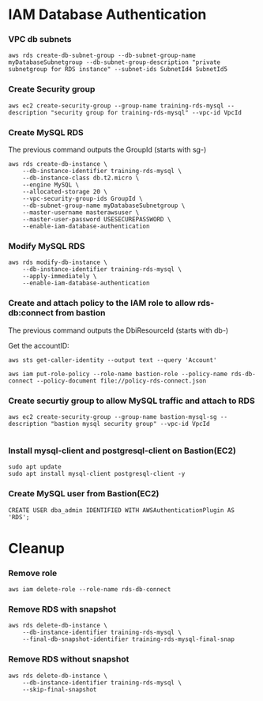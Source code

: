 # IAM Database Authentication

### VPC db subnets

```
aws rds create-db-subnet-group --db-subnet-group-name myDatabaseSubnetgroup --db-subnet-group-description "private subnetgroup for RDS instance" --subnet-ids SubnetId4 SubnetId5
```

### Create Security group

```
aws ec2 create-security-group --group-name training-rds-mysql --description "security group for training-rds-mysql" --vpc-id VpcId
```

### Create MySQL RDS
The previous command outputs the GroupId (starts with sg-)

```
aws rds create-db-instance \
    --db-instance-identifier training-rds-mysql \
    --db-instance-class db.t2.micro \
    --engine MySQL \
    --allocated-storage 20 \
    --vpc-security-group-ids GroupId \
    --db-subnet-group-name myDatabaseSubnetgroup \
    --master-username masterawsuser \
    --master-user-password USESECUREPASSWORD \
    --enable-iam-database-authentication 
```

### Modify MySQL RDS

```
aws rds modify-db-instance \
    --db-instance-identifier training-rds-mysql \
    --apply-immediately \
    --enable-iam-database-authentication
```

### Create and attach policy to the IAM role to allow rds-db:connect from bastion

The previous command outputs the DbiResourceId (starts with db-)

Get the accountID:
```
aws sts get-caller-identity --output text --query 'Account'
```

```
aws iam put-role-policy --role-name bastion-role --policy-name rds-db-connect --policy-document file://policy-rds-connect.json
```

### Create securtiy group to allow MySQL traffic and attach to RDS

```
aws ec2 create-security-group --group-name bastion-mysql-sg --description "bastion mysql security group" --vpc-id VpcId


```

### Install mysql-client and postgresql-client on Bastion(EC2)

```
sudo apt update
sudo apt install mysql-client postgresql-client -y
```

### Create MySQL user from Bastion(EC2)
```
CREATE USER dba_admin IDENTIFIED WITH AWSAuthenticationPlugin AS 'RDS';
```

# Cleanup

### Remove role

```
aws iam delete-role --role-name rds-db-connect
```

### Remove RDS with snapshot

```
aws rds delete-db-instance \
    --db-instance-identifier training-rds-mysql \
    --final-db-snapshot-identifier training-rds-mysql-final-snap
```

### Remove RDS without snapshot

```
aws rds delete-db-instance \
    --db-instance-identifier training-rds-mysql \
    --skip-final-snapshot
```
